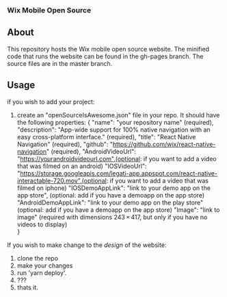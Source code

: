 ### Wix Mobile Open Source

## About

This repository hosts the Wix mobile open source website.
The minified code that runs the website can be found in the gh-pages branch.
The source files are in the master branch.

## Usage

if you wish to add your project:
1) create an "openSourceIsAwesome.json" file in your repo. It should have the following properties:
   {
        "name": "your repository name" (required),
        "description": "App-wide support for 100% native navigation with an easy cross-platform interface." (required),
        "title": "React Native Navigation" (required),
        "github": "https://github.com/wix/react-native-navigation" (required),
        "AndroidVideoUrl": "https://yourandroidvideourl.com",(optional: if you want to add a video that was filmed on an android)
        "IOSVideoUrl": "https://storage.googleapis.com/legati-app.appspot.com/react-native-interactable-720.mov",(optional: if you want to add a video that was filmed on iphone)
        "IOSDemoAppLink": "link to your demo app on the app store", (optional: add if you have a demoapp on the app store)
        "AndroidDemoAppLink": "link to your demo app on the play store" (optional: add if you have a demoapp on the app store)
        "Image": "link to image" (required with dimensions 243 × 417, but only if you have no videos to display)    
    }

If you wish to make change to the *design* of the website:
1) clone the repo
2) make your changes
3) run 'yarn deploy'.
4) ??? 
5) thats it.
